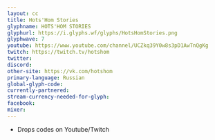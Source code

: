 ```yaml
---
layout: cc
title: Hots'Hom Stories
glyphname: HOTS'HOM STORIES
glyphurl: https://i.glyphs.wf/glyphs/HotsHomStories.png
glyphwave: 7
youtube: https://www.youtube.com/channel/UCZkq39Y0w8s3pD1AwTnQgKg
twitch: https://twitch.tv/hotshom
twitter: 
discord: 
other-site: https://vk.com/hotshom
primary-language: Russian
global-glyph-code: 
currently-partnered: 
stream-currency-needed-for-glyph: 
facebook: 
mixer: 
---
```

* Drops codes on Youtube/Twitch
